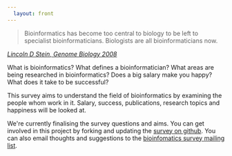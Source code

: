 ```yaml
--- 
  layout: front
---
```


> Bioinformatics has become too central to biology to be left to specialist bioinformaticians. Biologists are all bioinformaticians now.

<cite><a href="http://genomebiology.com/content/9/12/114">Lincoln D Stein, Genome Biology 2008</a></cite>

What is bioinformatics? What defines a bioinformatician? What areas are being
researched in bioinformatics? Does a big salary make you happy? What does it
take to be successful?

This survey aims to understand the field of bioinformatics by examining the
people whom work in it. Salary, success, publications, research topics and
happiness will be looked at.

We're currently finalising the survey questions and aims. You can get involved
in this project by forking and updating the [survey on github][github]. You can
also email thoughts and suggestions to the [bioinfomatics survey mailing
list][mailinglist].

[github]: https://github.com/michaelbarton/bioinformatics-career-survey
[mailinglist]: mailto:bioinfsurvey@librelist.com
